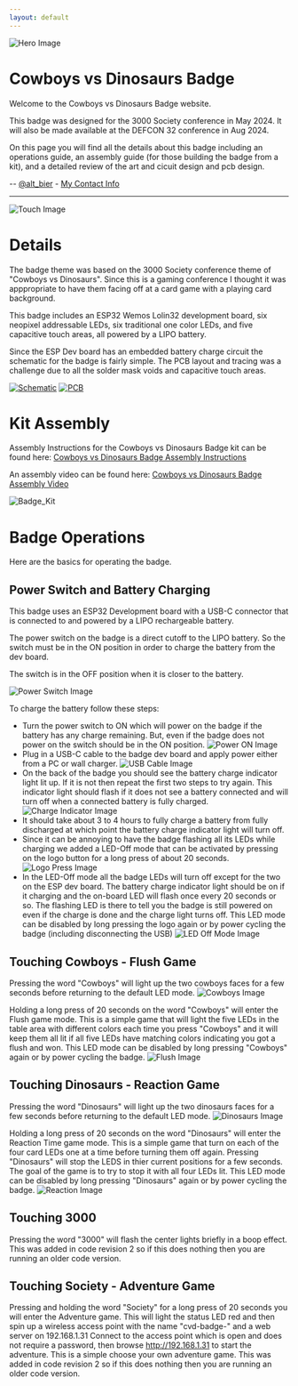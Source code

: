 ```yaml
---
layout: default
---
```


![Hero Image](Hero.gif)

# Cowboys vs Dinosaurs Badge

Welcome to the Cowboys vs Dinosaurs Badge website.

This badge was designed for the 3000 Society conference in May 2024.
It will also be made available at the DEFCON 32 conference in Aug 2024.

On this page you will find all the details about this badge including an operations guide, an assembly guide (for those building the badge from a kit), and a detailed review of the art and cicuit design and pcb design.

-- [@alt_bier](https://twitter.com/alt_bier)  - [My Contact Info](https://gowen.net/about)

---

![Touch Image](HeroTouch.gif)

# Details

The badge theme was based on the 3000 Society conference theme of "Cowboys vs Dinosaurs".
Since this is a gaming conference I thought it was apppropriate to have them facing off at a card game with a playing card background.

This badge includes an ESP32 Wemos Lolin32 development board, six neopixel addressable LEDs, six traditional one color LEDs, and five capacitive touch areas, all powered by a LIPO battery.

Since the ESP Dev board has an embedded battery charge circuit the schematic for the badge is fairly simple.
The PCB layout and tracing was a challenge due to all the solder mask voids and capacitive touch areas.

[![Schematic](cvd_schematic_sm.jpg)](cvd_schematic.jpg)
[![PCB](pcb_rev2_sm.jpg)](pcb_rev2.jpg)

# Kit Assembly

Assembly Instructions for the Cowboys vs Dinosaurs Badge kit can be found here: [Cowboys vs Dinosaurs Badge Assembly Instructions](assembly.md)

An assembly video can be found here:
[Cowboys vs Dinosaurs Badge Assembly Video](https://www.youtube.com/watch?v=riOWy_HshVY&ab_channel=alt_bier_hacker)

![Badge_Kit](AssemblyPicture31sm.jpg)

# Badge Operations

Here are the basics for operating the badge.

## Power Switch and Battery Charging

This badge uses an ESP32 Development board with a USB-C connector that is connected to and powered by a LIPO rechargeable battery.

The power switch on the badge is a direct cutoff to the LIPO battery.
So the switch must be in the ON position in order to charge the battery from the dev board.

The switch is in the OFF position when it is closer to the battery.

![Power Switch Image](badge_pic_02a.jpg)

To charge the battery follow these steps:
* Turn the power switch to ON which will power on the badge if the battery has any charge remaining.  But, even if the badge does not power on the switch should be in the ON position. ![Power ON Image](badge_pic_06.jpg)
* Plug in a USB-C cable to the badge dev board and apply power either from a PC or wall charger. ![USB Cable Image](badge_pic_07.jpg)
* On the back of the badge you should see the battery charge indicator light lit up.  If it is not then repeat the first two steps to try again.  This indicator light should flash if it does not see a battery connected and will turn off when a connected battery is fully charged. ![Charge Indicator Image](badge_pic_08a.jpg)
* It should take about 3 to 4 hours to fully charge a battery from fully discharged at which point the battery charge indicator light will turn off.
* Since it can be annoying to have the badge flashing all its LEDs while charging we added a LED-Off mode that can be activated by pressing on the logo button for a long press of about 20 seconds. ![Logo Press Image](badge_pic_09a.jpg)
* In the LED-Off mode all the badge LEDs will turn off except for the two on the ESP dev board.  The battery charge indicator light should be on if it charging and the on-board LED will flash once every 20 seconds or so.  The flashing LED is there to tell you the badge is still powered on even if the charge is done and the charge light turns off. This LED mode can be disabled by long pressing the logo again or by power cycling the badge (including disconnecting the USB) ![LED Off Mode Image](badge_pic_11.jpg)

## Touching Cowboys - Flush Game

Pressing the word "Cowboys" will light up the two cowboys faces for a few seconds before returning to the default LED mode. ![Cowboys Image](badge_pic_12.jpg)

Holding a long press of 20 seconds on the word "Cowboys" will enter the Flush game mode.
This is a simple game that will light the five LEDs in the table area with different colors each time you press "Cowboys" and it will keep them all lit if all five LEDs have matching colors indicating you got a flush and won.  This LED mode can be disabled by long pressing "Cowboys" again or by power cycling the badge. ![Flush Image](badge_pic_14.jpg)

## Touching Dinosaurs - Reaction Game

Pressing the word "Dinosaurs" will light up the two dinosaurs faces for a few seconds before returning to the default LED mode. ![Dinosaurs Image](badge_pic_15.jpg)

Holding a long press of 20 seconds on the word "Dinosaurs" will enter the Reaction Time game mode.
This is a simple game that turn on each of the four card LEDs one at a time before turning them off again.  Pressing "Dinosaurs" will stop the LEDS in thier current positions for a few seconds.  The goal of the game is to try to stop it with all four LEDs lit. This LED mode can be disabled by long pressing "Dinosaurs" again or by power cycling the badge. ![Reaction Image](badge_pic_16.jpg)

## Touching 3000

Pressing the word "3000" will flash the center lights briefly in a boop effect.
This was added in code revision 2 so if this does nothing then you are running an older code version.

## Touching Society - Adventure Game

Pressing and holding the word "Society" for a long press of 20 seconds you will enter the Adventure game.
This will light the status LED red and then spin up a wireless access point with the name "cvd-badge-<MAC>" and a web server on 192.168.1.31
Connect to the access point which is open and does not require a password, then browse http://192.168.1.31 to start the adventure.
This is a simple choose your own adventure game.
This was added in code revision 2 so if this does nothing then you are running an older code version.
